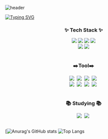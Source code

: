 ![header](https://capsule-render.vercel.app/api?type=venom&color=C4C9F1&height=300&section=header&text=EMBKSM%20&fontSize=90&animation=twinkling&fontColor=E3B079)

[![Typing SVG](https://readme-typing-svg.demolab.com?font=Fira+Code&weight=600&pause=1000&color=E3B079&center=true&vCenter=true&width=435&lines=Aspiring_embedded_system_developer)](https://git.io/typing-svg)
<h3 align="center">✨ Tech Stack ✨</h3>
<div align="center">
  <img src="https://img.shields.io/badge/C-A8B9CC?style=for-the-badge&logo=c&logoColor=white">
  <img src="https://img.shields.io/badge/C++-00599C?style=for-the-badge&logo=cplusplus&logoColor=white">
  <img src="https://img.shields.io/badge/arduino-00878F?style=for-the-badge&logo=arduino&logoColor=white">
  <img src="https://img.shields.io/badge/UART-00878F?style=for-the-badge&logo=UART&logoColor=white">
</div>

<div align="center">
  <img src="https://img.shields.io/badge/python-3776AB?style=for-the-badge&logo=python&logoColor=ffdd54">
  <img src="https://img.shields.io/badge/assemblyscript-007AAC?style=for-the-badge&logo=assemblyscript&logoColor=white">
</div>

<br>
<h3 align="center">✒️Tool✒️</h3>
<div align="center">
  <img src="https://img.shields.io/badge/blender-E87D0D?style=for-the-badge&logo=blender&logoColor=white" />&nbsp
  <img src="https://img.shields.io/badge/kicad-314CB0?style=for-the-badge&logo=kicad&logoColor=white" />&nbsp
  <img src="https://img.shields.io/badge/inkscape-000000?style=for-the-badge&logo=inkscape&logoColor=white" />&nbsp
  <img src="https://img.shields.io/badge/RDworks-000000?style=for-the-badge&logo=RDworks&logoColor=white" />&nbsp
</div>
<div align="center">
  <img src="https://img.shields.io/badge/git-F05033.svg?style=for-the-badge&logo=git&logoColor=white" />&nbsp
  <img src="https://img.shields.io/badge/github-181717.svg?style=for-the-badge&logo=github&logoColor=white" />&nbsp
  <img src="https://img.shields.io/badge/Notion-F3F3F3.svg?style=for-the-badge&logo=notion&logoColor=black" />&nbsp
  <img src="https://img.shields.io/badge/figma-F24E1E.svg?style=for-the-badge&logo=figma&logoColor=white" />&nbsp
</div>

<br>

<h3 align="center">📚 Studying 📚</h3>
<div align="center">
  <img src="https://img.shields.io/badge/algorithms-00BCB4.svg?style=for-the-badge&logo=thealgorithms&logoColor=white" />&nbsp
  <img src="https://img.shields.io/badge/raspberrypi-A22846.svg?style=for-the-badge&logo=raspberrypi&logoColor=white" />&nbsp

</div>

<br>


[![Anurag's GitHub stats](https://github-readme-stats.vercel.app/api?username=EMBKSM&show_icons=true&theme=radical&show=reviews,discussions_started,discussions_answered,prs_merged,prs_merged_percentage)
![Top Langs](https://github-readme-stats.vercel.app/api/top-langs/?username=EMBKSM&layout=compact)
